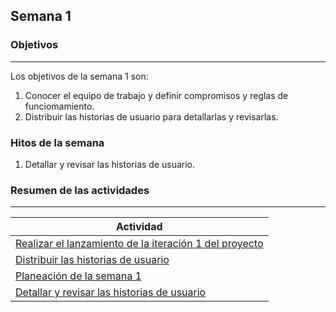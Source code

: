 ## Semana 1

### Objetivos

---

Los objetivos de la semana 1 son:

1. Conocer el equipo de trabajo y definir compromisos y reglas de funciomamiento.
2. Distribuir las historias de usuario para detallarlas y revisarlas.

### Hitos de la semana

1. Detallar y revisar las historias de usuario.

### Resumen de las actividades

---

| Actividad                                                                |
| ------------------------------------------------------------------------ |
| [Realizar el lanzamiento de la iteración 1 del proyecto](s1_lanzamiento) |
| [Distribuir las historias de usuario](s1_distribucion)                   |
| [Planeación de la semana 1](s1_syp)                                      |
| [Detallar y revisar las historias de usuario](s1_detallar)               |
